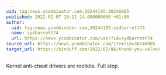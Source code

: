 ```yaml
---
uid: tag:news.ycombinator.com,30244195:30246005
published: 2022-02-07 16:21:14.000000000 +01:00
author:
  uid: tag:news.ycombinator.com,30244195:sydbarrett74
  name: sydbarrett74
  url: https://news.ycombinator.com/user?id=sydbarrett74
source_url: https://news.ycombinator.com/item?id=30246005
target_url: https://kinduff.com/2022/02/06/thank-you-valve/
---
```


Kernel anti-cheat drivers are rootkits. Full stop.